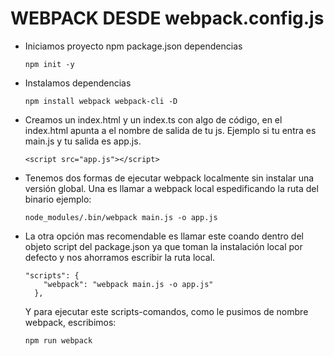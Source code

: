 
# WEBPACK DESDE webpack.config.js

- Iniciamos proyecto npm package.json dependencias
    ``` 
    npm init -y
    ```
- Instalamos dependencias
    ``` 
    npm install webpack webpack-cli -D
    ```
- Creamos un index.html y un index.ts con algo de código, en el index.html apunta
a el nombre de salida de tu js. Ejemplo si tu entra es main.js y tu salida es app.js.

    ``` 
    <script src="app.js"></script>
    ```
- Tenemos dos formas de ejecutar webpack localmente sin instalar una versión global.
Una es llamar a webpack local espedificando la ruta del binario ejemplo:
    ``` 
    node_modules/.bin/webpack main.js -o app.js 
    ```

* La otra opción mas recomendable es llamar este coando dentro del objeto script del package.json 
ya que toman la instalación local por defecto y nos ahorramos escribir la ruta local.

    ``` 
    "scripts": {
        "webpack": "webpack main.js -o app.js"
      },
    ```
    Y para ejecutar este scripts-comandos, como le pusimos de nombre webpack, escribimos:
    
    ``` 
    npm run webpack
    ```
